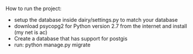 How to run the project:

- setup the database inside dairy/settings.py to match your database
- download psycopg2 for Python version 2.7 from the internet and install (my net is ac)
- Create a database that has support for postgis
- run:
	python manage.py migrate
